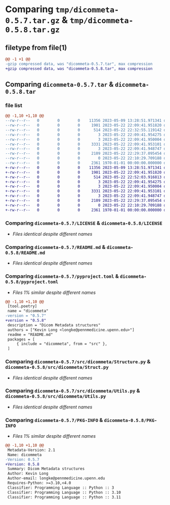 # Comparing `tmp/dicommeta-0.5.7.tar.gz` & `tmp/dicommeta-0.5.8.tar.gz`

## filetype from file(1)

```diff
@@ -1 +1 @@
-gzip compressed data, was "dicommeta-0.5.7.tar", max compression
+gzip compressed data, was "dicommeta-0.5.8.tar", max compression
```

## Comparing `dicommeta-0.5.7.tar` & `dicommeta-0.5.8.tar`

### file list

```diff
@@ -1,10 +1,10 @@
--rw-r--r--   0        0        0    11356 2023-05-09 13:28:51.971341 dicommeta-0.5.7/LICENSE
--rw-r--r--   0        0        0     1901 2023-05-22 22:09:41.951820 dicommeta-0.5.7/README.md
--rw-r--r--   0        0        0      514 2023-05-22 22:32:55.119142 dicommeta-0.5.7/pyproject.toml
--rw-r--r--   0        0        0        3 2023-05-22 22:09:41.954275 dicommeta-0.5.7/src/dicommeta/Instance.py
--rw-r--r--   0        0        0        3 2023-05-22 22:09:41.950004 dicommeta-0.5.7/src/dicommeta/Series.py
--rw-r--r--   0        0        0     3331 2023-05-22 22:09:41.953101 dicommeta-0.5.7/src/dicommeta/Structure.py
--rw-r--r--   0        0        0        3 2023-05-22 22:09:41.948747 dicommeta-0.5.7/src/dicommeta/Study.py
--rw-r--r--   0        0        0     2109 2023-05-22 22:29:37.095454 dicommeta-0.5.7/src/dicommeta/Utils.py
--rw-r--r--   0        0        0        0 2023-05-22 22:10:29.709188 dicommeta-0.5.7/src/dicommeta/__init__.py
--rw-r--r--   0        0        0     2361 1970-01-01 00:00:00.000000 dicommeta-0.5.7/PKG-INFO
+-rw-r--r--   0        0        0    11356 2023-05-09 13:28:51.971341 dicommeta-0.5.8/LICENSE
+-rw-r--r--   0        0        0     1901 2023-05-22 22:09:41.951820 dicommeta-0.5.8/README.md
+-rw-r--r--   0        0        0      514 2023-05-22 22:52:03.916813 dicommeta-0.5.8/pyproject.toml
+-rw-r--r--   0        0        0        3 2023-05-22 22:09:41.954275 dicommeta-0.5.8/src/dicommeta/Instance.py
+-rw-r--r--   0        0        0        3 2023-05-22 22:09:41.950004 dicommeta-0.5.8/src/dicommeta/Series.py
+-rw-r--r--   0        0        0     3331 2023-05-22 22:09:41.953101 dicommeta-0.5.8/src/dicommeta/Struct.py
+-rw-r--r--   0        0        0        3 2023-05-22 22:09:41.948747 dicommeta-0.5.8/src/dicommeta/Study.py
+-rw-r--r--   0        0        0     2109 2023-05-22 22:29:37.095454 dicommeta-0.5.8/src/dicommeta/Utils.py
+-rw-r--r--   0        0        0        0 2023-05-22 22:10:29.709188 dicommeta-0.5.8/src/dicommeta/__init__.py
+-rw-r--r--   0        0        0     2361 1970-01-01 00:00:00.000000 dicommeta-0.5.8/PKG-INFO
```

### Comparing `dicommeta-0.5.7/LICENSE` & `dicommeta-0.5.8/LICENSE`

 * *Files identical despite different names*

### Comparing `dicommeta-0.5.7/README.md` & `dicommeta-0.5.8/README.md`

 * *Files identical despite different names*

### Comparing `dicommeta-0.5.7/pyproject.toml` & `dicommeta-0.5.8/pyproject.toml`

 * *Files 1% similar despite different names*

```diff
@@ -1,10 +1,10 @@
 [tool.poetry]
 name = "dicommeta"
-version = "0.5.7"
+version = "0.5.8"
 description = "Dicom Metadata structures"
 authors = ["Kevin Long <longke@pennmedicine.upenn.edu>"]
 readme = "README.md"
 packages = [
     { include = "dicommeta", from = "src" },
 ]
```

### Comparing `dicommeta-0.5.7/src/dicommeta/Structure.py` & `dicommeta-0.5.8/src/dicommeta/Struct.py`

 * *Files identical despite different names*

### Comparing `dicommeta-0.5.7/src/dicommeta/Utils.py` & `dicommeta-0.5.8/src/dicommeta/Utils.py`

 * *Files identical despite different names*

### Comparing `dicommeta-0.5.7/PKG-INFO` & `dicommeta-0.5.8/PKG-INFO`

 * *Files 1% similar despite different names*

```diff
@@ -1,10 +1,10 @@
 Metadata-Version: 2.1
 Name: dicommeta
-Version: 0.5.7
+Version: 0.5.8
 Summary: Dicom Metadata structures
 Author: Kevin Long
 Author-email: longke@pennmedicine.upenn.edu
 Requires-Python: >=3.10,<4.0
 Classifier: Programming Language :: Python :: 3
 Classifier: Programming Language :: Python :: 3.10
 Classifier: Programming Language :: Python :: 3.11
```

